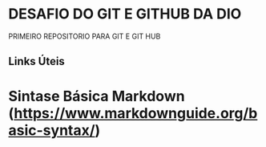 # DESAFIO DO GIT E GITHUB DA DIO
PRIMEIRO REPOSITORIO PARA GIT E GIT HUB

## Links Úteis
# Sintase Básica Markdown (https://www.markdownguide.org/basic-syntax/)
